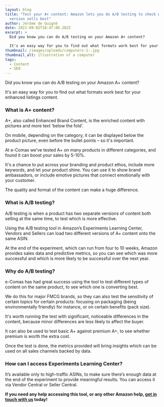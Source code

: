 ```yaml
---
layout: blog
title: "Test your A+ content: Amazon lets you do A/B testing to check which
  version sells best"
author: Jérôme de Guigné
date: 2021-09-02T18:47:08.282Z
excerpt: >
  Did you know you can do A/B testing on your Amazon A+ content?

  It's an easy way for you to find out what formats work best for your enhanced listings content.
thumbnail: /images/uploads/computers-1-.jpg
thumbnail_alt: illustration of a computer
tags:
  - Content
  - SEO
---
```


Did you know you can do A/B testing on your Amazon A+ content?

It's an easy way for you to find out what formats work best for your enhanced
listings content.

### What is A+ content?

A+, also called Enhanced Brand Content, is the enriched content with pictures
and more text ‘below the fold’.

On mobile, depending on the category, it can be displayed below the product
picture, even before the bullet points – so it's important.

At e-Comas we’ve tested A+ on many products in different categories, and found
it can boost your sales by 5-10%.

It's a chance to put across your branding and product ethos, include more
keywords, and let your product shine. You can use it to show brand ambassadors,
or include emotive pictures that connect emotionally with your customer.

The quality and format of the content can make a huge difference.

### What is A/B testing?

A/B testing is when a product has two separate versions of content both selling
at the same time, to test which is more effective.

Using the A/B testing tool in Amazon’s Experiments Learning Center, Vendors and
Sellers can load two different versions of A+ content onto the same ASIN.

At the end of the experiment, which can run from four to 10 weeks, Amazon
provides sales data and predictive metrics, so you can see which was more
successful and which is more likely to be successful over the next year.

### Why do A/B testing?

e-Comas has had great success using the tool to test different types of content
on the same product, to see which one is converting best.

We do this for major FMCG brands, so they can also test the sensitivity of
certain topics for certain products: focusing on packaging (being
environmentally friendly) for instance, or on certain benefits (pack size).

It's worth running the test with significant, noticeable differences in the
content, because minor differences are less likely to affect the buyer.

It can also be used to test basic A+ against premium A+, to see whether premium
is worth the extra cost.

Once the test is done, the metrics provided will bring insights which can be
used on all sales channels backed by data.

### How can I access Experiments Learning Center?

It’s available only to high-traffic ASINs, to make sure there’s enough data at
the end of the experiment to provide meaningful results. You can access it via
Vendor Central or Seller Central.

**If you need any help accessing this tool, or any other Amazon help,
[get in touch with us](https://e-comas.com/contact.html) today!**
